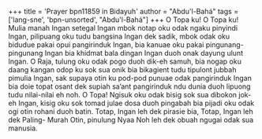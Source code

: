 +++
title = 'Prayer bpn11859 in Bidayuh'
author = "Abdu'l-Bahá"
tags = ['lang-sne', 'bpn-unsorted', "Abdu'l-Bahá"]
+++
O Topa ku! O Topa ku! Mulia manah Ingan setegal Ingan mbok notap oku odak ngaku pinyindi Ingan, pilipuang oku tudu bangsina Ingan dek sadik, mbok odak oku bidudue pakai opui pangirinduk Ingan, bia kanuae oku pakai pingunang-pingunang Ingan bia khidmat bala dingan Ingan duoh onak dayung ulunt Ingan. 
O Raja, tulung oku odak pogo duoh dik-eh samuh, bia nogap oku daang kangan odop ku sok sua onik bia bikagient tudu tipulont jubbah pimulia Ingan, sak supaya otin ku pod-pod punuae odak pangirinduk Ingan bia doie topat osant dek supiah sa’ant pangirinduk ndu dunia duoh lipuong tudu nilai-nilai eh noh.
O Topa! Ngisuk oku odak bisig sok sua dibokon jok-eh Ingan, kisig oku sok tomad julae dosa duoh pingabah bia pijadi oku odak ogi otin rohani duoh batin. Totap, Ingan leh dek pirasie bia, Totap, Ingan leh dek Paling- Murah Otin, pinulung Nyaa Noh leh dek obuah ngugai odak sua manusia.
